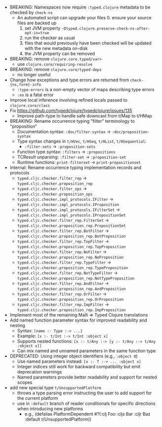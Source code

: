 - BREAKING: Namespaces now require `:typed.clojure` metadata to be checked by `check-ns`
  - An automated script can upgrade your files
    0. ensure your source files are backed up
    1. set JVM property `-Dtyped.clojure.preserve-check-ns-after-opt-in=true`
    2. run the checker as usual
    3. files that would previously have been checked will be updated with the new metadata on-disk
    4. the JVM property can be removed
- BREAKING: remove `clojure.core.typed/var>`
  - use `clojure.core/requiring-resolve`
- BREAKING: remove `clojure.core/typed-deps`
  - no longer useful
- Change how exceptions and type errors are returned from `check-{ns,form}-info`
  - `:type-errors` is a non-empty vector of maps describing type errors
  - `:ex` is a fatal error
- Improve local inference involving refined locals passed to `clojure.core/class`
- Fix https://github.com/typedclojure/typedclojure/issues/135
  - Improve path-type to handle safe downcast from t/Map to t/HMap
- BREAKING: Rename occurrence typing "filter" terminology to "proposition"
  - Documentation syntax: `:doc/filter-syntax` → `:doc/proposition-syntax`
  - Type syntax changes in `t/HVec`, `t/HSeq`, `t/HList`, `t/HSequential`:
    - `:filter-sets` → `:proposition-sets`
  - Function type syntax: `:filters` → `:propositions`
  - TCResult unparsing: `:filter-set` → `:proposition-set`
  - Runtime functions: `print-filterset` → `print-propositionset`
- Internal: Rename occurrence typing implementation records and protocols
  - `typed.cljc.checker.filter_rep` → `typed.cljc.checker.proposition_rep`
  - `typed.cljc.checker.filter_ops` → `typed.cljc.checker.proposition_ops`
  - `typed.cljc.checker.impl_protocols.IFilter` → `typed.cljc.checker.impl_protocols.IProposition`
  - `typed.cljc.checker.impl_protocols.IFilterSet` → `typed.cljc.checker.impl_protocols.IPropositionSet`
  - `typed.cljc.checker.filter_rep.FilterSet` → `typed.cljc.checker.proposition_rep.PropositionSet`
  - `typed.cljc.checker.filter_rep.BotFilter` → `typed.cljc.checker.proposition_rep.BotProposition`
  - `typed.cljc.checker.filter_rep.TopFilter` → `typed.cljc.checker.proposition_rep.TopProposition`
  - `typed.cljc.checker.filter_rep.NoFilter` → `typed.cljc.checker.proposition_rep.NoProposition`
  - `typed.cljc.checker.filter_rep.TypeFilter` → `typed.cljc.checker.proposition_rep.TypeProposition`
  - `typed.cljc.checker.filter_rep.NotTypeFilter` → `typed.cljc.checker.proposition_rep.NotTypeProposition`
  - `typed.cljc.checker.filter_rep.AndFilter` → `typed.cljc.checker.proposition_rep.AndProposition`
  - `typed.cljc.checker.filter_rep.OrFilter` → `typed.cljc.checker.proposition_rep.OrProposition`
  - `typed.cljc.checker.filter_rep.ImpFilter` → `typed.cljc.checker.proposition_rep.ImpProposition`
- Implement most of the remaining Malli => Typed Clojure translations
- Add named function parameter syntax for improved readability and nesting
  - Syntax: `[name :- Type :-> ...]`
  - Example: `[x :- t/Int :-> t/Int :object x]`
  - Supports nested functions: `[x :- t/Any :-> [y :- t/Any :-> t/Any :object x]]`
  - Can mix named and unnamed parameters in the same function type
- DEPRECATED: Using integer object identifiers (e.g., `:object 0`)
  - Use named parameters instead: `[x :- T :-> ... :object x]`
  - Integer indices still work for backward compatibility but emit deprecation warnings
  - Named parameters provide better readability and support for nested scopes
- add new special type `t/UnsupportedPlatform`
  - throws a type parsing error instructing the user to add support for the current platform
  - use in `:default` branch of reader conditionals for specific directions when introducing new platforms
    - e.g., (defalias PlatformDependent #?(:clj Foo :cljs Bar :cljr Baz :default t/UnsupportedPlatform))

